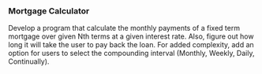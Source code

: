 ### Mortgage Calculator
Develop a program that calculate the monthly payments of a fixed term mortgage over given Nth terms at a given interest rate. Also, figure out how long it will take the user to pay back the loan. For added complexity, add an option for users to select the compounding interval (Monthly, Weekly, Daily, Continually).